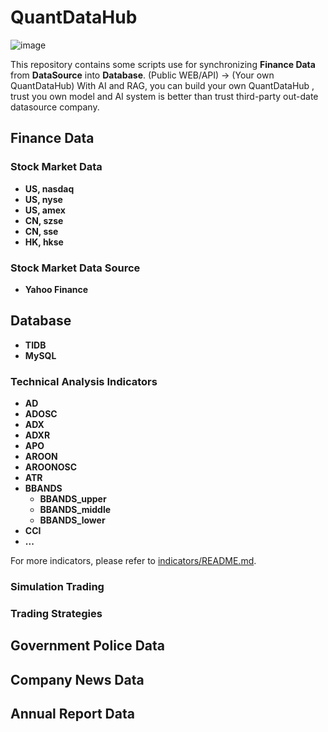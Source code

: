 # QuantDataHub

![image](https://github.com/user-attachments/assets/865516d6-1522-4bdc-9bd7-8bff267d82b7)

This repository contains some scripts use for synchronizing **Finance Data** from **DataSource** into **Database**. (Public WEB/API) -> (Your own QuantDataHub)
With AI and RAG, you can build your own QuantDataHub , trust you own model and AI system is better than trust third-party out-date datasource company.

## Finance Data
### Stock Market Data
- **US, nasdaq**
- **US, nyse**
- **US, amex**
- **CN, szse**
- **CN, sse**
- **HK, hkse**
  
### Stock Market Data Source

- **Yahoo Finance**

## Database

- **TIDB**
- **MySQL**

### Technical Analysis Indicators
- **AD**
- **ADOSC**
- **ADX**
- **ADXR**
- **APO**
- **AROON**
- **AROONOSC**
- **ATR**
- **BBANDS**
  - **BBANDS_upper**
  - **BBANDS_middle**
  - **BBANDS_lower**
- **CCI**
- **...**

For more indicators, please refer to [indicators/README.md](indicators/README.md).

### Simulation Trading

### Trading Strategies

## Government Police Data

## Company News Data

## Annual Report Data



